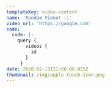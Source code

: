 ```yaml
---
templateKey: video-content
name: 'Random Video! :)'
video_url: 'https://google.com'
code:
  code: |-
    query {
       videos {
         id
       }
     }
date: 2020-02-13T21:56:08.025Z
thumbnail: /img/apple-touch-icon.png
---
```


